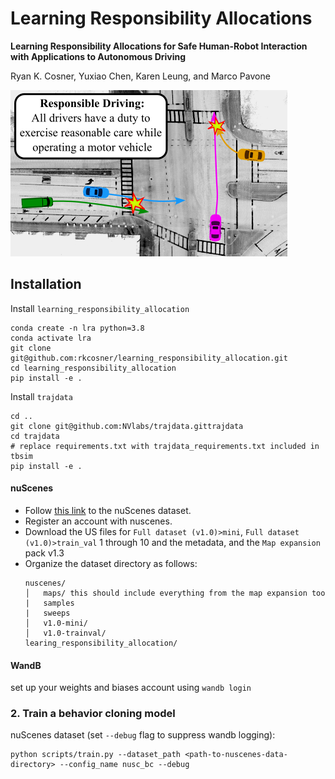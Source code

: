 # Learning Responsibility Allocations

**Learning Responsibility Allocations for Safe Human-Robot Interaction
with Applications to Autonomous Driving**

Ryan K. Cosner, Yuxiao Chen, Karen Leung, and Marco Pavone

<img src="assets/hero_figure.png"/>

## Installation

Install `learning_responsibility_allocation`
```angular2html
conda create -n lra python=3.8
conda activate lra
git clone git@github.com:rkcosner/learning_responsibility_allocation.git
cd learning_responsibility_allocation
pip install -e .
```

Install `trajdata`
```
cd ..
git clone git@github.com:NVlabs/trajdata.gittrajdata
cd trajdata
# replace requirements.txt with trajdata_requirements.txt included in tbsim
pip install -e .
```

#### nuScenes
* Follow [this link](https://www.nuscenes.org/nuscenes) to the nuScenes dataset.
* Register an account with nuscenes.
* Download the US files for ```Full dataset (v1.0)>mini```, ```Full dataset (v1.0)>train_val``` 1 through 10 and the metadata, and the ```Map expansion``` pack v1.3 
* Organize the dataset directory as follows:
    ```
    nuscenes/
    │   maps/ this should include everything from the map expansion too
    |   samples
    |   sweeps
    │   v1.0-mini/
    │   v1.0-trainval/
    learing_responsibility_allocation/
    ```
#### WandB
set up your weights and biases account using ```wandb login```
  
### 2. Train a behavior cloning model
nuScenes dataset (set `--debug` flag to suppress wandb logging):
```
python scripts/train.py --dataset_path <path-to-nuscenes-data-directory> --config_name nusc_bc --debug
```

